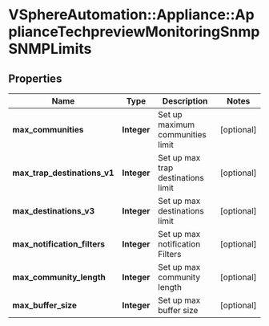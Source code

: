# VSphereAutomation::Appliance::ApplianceTechpreviewMonitoringSnmpSNMPLimits

## Properties
Name | Type | Description | Notes
------------ | ------------- | ------------- | -------------
**max_communities** | **Integer** | Set up maximum communities limit | [optional] 
**max_trap_destinations_v1** | **Integer** | Set up max trap destinations limit | [optional] 
**max_destinations_v3** | **Integer** | Set up max destinations limit | [optional] 
**max_notification_filters** | **Integer** | Set up max notification Filters | [optional] 
**max_community_length** | **Integer** | Set up max community length | [optional] 
**max_buffer_size** | **Integer** | Set up max buffer size | [optional] 


